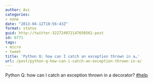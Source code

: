 ```yaml
---
author: Avi
categories:
- none
date: "2013-04-12T10:56:43Z"
format: status
guid: http://twitter-322724972147650561-post
id: 6771
tags:
- micro
- tweet
title: 'Python Q: how can I catch an exception thrown in a…'
url: /post/python-q-how-can-i-catch-an-exception-thrown-in-a/
---
```

Python Q: how can I catch an exception thrown in a decorator? [#help](http://twitter.com/search?q=%23help)